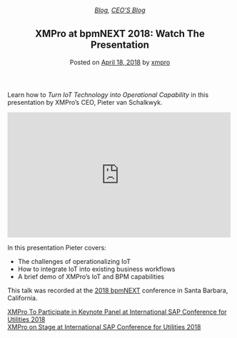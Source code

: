 
<article class="post-6387 post type-post status-publish format-standard has-post-thumbnail hentry category-blog category-pieter-blog tag-bpm" id="post-6387">
<div class="article-inner">
<header class="entry-header">
<div class="entry-header-text entry-header-text-top text-center">
<h6 class="entry-category is-xsmall"><a href="https://xmpro.com/category/blog/" rel="category tag">Blog</a>, <a href="https://xmpro.com/category/blog/pieter-blog/" rel="category tag">CEO'S Blog</a></h6><h1 class="entry-title">XMPro at bpmNEXT 2018: Watch The Presentation</h1><div class="entry-divider is-divider small"></div>
<div class="entry-meta uppercase is-xsmall">
<span class="posted-on">Posted on <a href="https://xmpro.com/xmpro-at-bpmnext-2018-watch-the-presentation/" rel="bookmark"><time class="entry-date published updated" datetime="2018-04-18T12:44:59+00:00">April 18, 2018</time></a></span> <span class="byline">by <span class="meta-author vcard"><a class="url fn n" href="https://xmpro.com/author/xmpro/">xmpro</a></span></span> </div>
</div>
</header>
<div class="entry-content single-page">
<div class="wpb-content-wrapper"><div class="vc_row wpb_row vc_row-fluid"><div class="wpb_column vc_column_container vc_col-sm-12"><div class="vc_column-inner"><div class="wpb_wrapper">
<div class="wpb_text_column wpb_content_element">
<div class="wpb_wrapper">
<p>Learn how to <em>Turn IoT Technology into Operational Capability </em>in this presentation by XMPro’s CEO, Pieter van Schalkwyk.</p>
</div>
</div>
<div class="wpb_video_widget wpb_content_element vc_clearfix vc_video-aspect-ratio-169 vc_video-el-width-100 vc_video-align-left">
<div class="wpb_wrapper">
<div class="wpb_video_wrapper"><iframe allow="accelerometer; autoplay; clipboard-write; encrypted-media; gyroscope; picture-in-picture; web-share" allowfullscreen="" frameborder="0" height="281" loading="lazy" src="https://www.youtube.com/embed/G7C01e8qyac?feature=oembed" title="Turn IoT Technology into Operational Capability: Pieter van Schalkwyk, XMPro" width="500"></iframe></div>
</div>
</div>
<div class="wpb_text_column wpb_content_element">
<div class="wpb_wrapper">
<p>In this presentation Pieter covers:</p>
<ul>
<li>The challenges of operationalizing IoT</li>
<li>How to integrate IoT into existing business workflows</li>
<li>A brief demo of XMPro’s IoT and BPM capabilities</li>
</ul>
<p>This talk was recorded at the <a href="http://bpmnext.com" rel="noopener noreferrer" target="_blank">2018 bpmNEXT</a> conference in Santa Barbara, California.</p>
</div>
</div>
</div></div></div></div>
</div>
<div class="blog-share text-center"><div class="is-divider medium"></div><div class="social-icons share-icons share-row relative"><a aria-label="Share on WhatsApp" class="icon button circle is-outline tooltip whatsapp show-for-medium" data-action="share/whatsapp/share" href="whatsapp://send?text=XMPro%20at%20bpmNEXT%202018%3A%20Watch%20The%20Presentation - https://xmpro.com/xmpro-at-bpmnext-2018-watch-the-presentation/" title="Share on WhatsApp"><i class="icon-whatsapp"></i></a><a aria-label="Share on Facebook" class="icon button circle is-outline tooltip facebook" data-label="Facebook" href="https://www.facebook.com/sharer.php?u=https://xmpro.com/xmpro-at-bpmnext-2018-watch-the-presentation/" onclick="window.open(this.href,this.title,'width=500,height=500,top=300px,left=300px'); return false;" rel="noopener nofollow" target="_blank" title="Share on Facebook"><i class="icon-facebook"></i></a><a aria-label="Share on Twitter" class="icon button circle is-outline tooltip twitter" href="https://twitter.com/share?url=https://xmpro.com/xmpro-at-bpmnext-2018-watch-the-presentation/" onclick="window.open(this.href,this.title,'width=500,height=500,top=300px,left=300px'); return false;" rel="noopener nofollow" target="_blank" title="Share on Twitter"><i class="icon-twitter"></i></a><a aria-label="Email to a Friend" class="icon button circle is-outline tooltip email" href="/cdn-cgi/l/email-protection#211e5254434b4442551c796c71534e041311405504131143514c6f64797504131113111019041260041311764055424904131175494404131171534452444f554055484e4f07434e45581c624944424a041311554948520413114e54550412600413114955555152041260041367041367594c51534e0f424e4c041367594c51534e0c40550c43514c4f4459550c131110190c56405542490c5549440c51534452444f554055484e4f041367" rel="nofollow" title="Email to a Friend"><i class="icon-envelop"></i></a><a aria-label="Pin on Pinterest" class="icon button circle is-outline tooltip pinterest" href="https://pinterest.com/pin/create/button?url=https://xmpro.com/xmpro-at-bpmnext-2018-watch-the-presentation/&amp;media=https://xmpro.com/wp-content/uploads/2018/04/XMPro_bpmNEXT-1024x576.jpg&amp;description=XMPro%20at%20bpmNEXT%202018%3A%20Watch%20The%20Presentation" onclick="window.open(this.href,this.title,'width=500,height=500,top=300px,left=300px'); return false;" rel="noopener nofollow" target="_blank" title="Pin on Pinterest"><i class="icon-pinterest"></i></a><a aria-label="Share on LinkedIn" class="icon button circle is-outline tooltip linkedin" href="https://www.linkedin.com/shareArticle?mini=true&amp;url=https://xmpro.com/xmpro-at-bpmnext-2018-watch-the-presentation/&amp;title=XMPro%20at%20bpmNEXT%202018%3A%20Watch%20The%20Presentation" onclick="window.open(this.href,this.title,'width=500,height=500,top=300px,left=300px'); return false;" rel="noopener nofollow" target="_blank" title="Share on LinkedIn"><i class="icon-linkedin"></i></a></div></div></div>
<nav class="navigation-post" id="nav-below" role="navigation">
<div class="flex-row next-prev-nav bt bb">
<div class="flex-col flex-grow nav-prev text-left">
<div class="nav-previous"><a href="https://xmpro.com/xmpro-to-participate-in-panel-at-international-sap-conference-for-utilities-2018/" rel="prev"><span class="hide-for-small"><i class="icon-angle-left"></i></span> XMPro To Participate in Keynote Panel at International SAP Conference for Utilities 2018</a></div>
</div>
<div class="flex-col flex-grow nav-next text-right">
<div class="nav-next"><a href="https://xmpro.com/xmpro-on-stage-at-international-sap-conference-for-utilities-2018/" rel="next">XMPro on Stage at International SAP Conference for Utilities 2018 <span class="hide-for-small"><i class="icon-angle-right"></i></span></a></div> </div>
</div>
</nav>
</div>
</article>
<div class="comments-area" id="comments">
</div>
